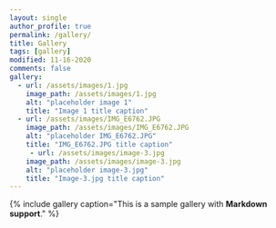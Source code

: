 ```yaml
---
layout: single
author_profile: true
permalink: /gallery/
title: Gallery
tags: [gallery]
modified: 11-16-2020
comments: false
gallery:
  - url: /assets/images/1.jpg
    image_path: /assets/images/1.jpg
    alt: "placeholder image 1"
    title: "Image 1 title caption"
  - url: /assets/images/IMG_E6762.JPG
    image_path: /assets/images/IMG_E6762.JPG
    alt: "placeholder IMG_E6762.JPG"
    title: "IMG_E6762.JPG title caption"
     - url: /assets/images/image-3.jpg
    image_path: /assets/images/image-3.jpg
    alt: "placeholder image-3.jpg"
    title: "Image-3.jpg title caption" 
---
```


{% include gallery caption="This is a sample gallery with **Markdown support**." %}

